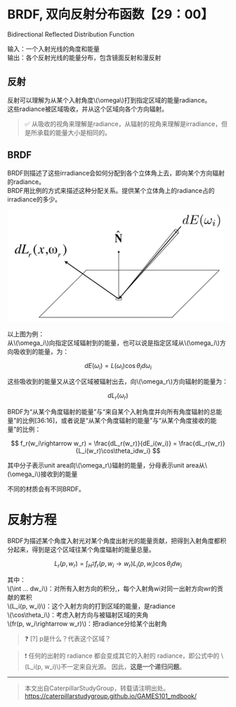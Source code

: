 # BRDF, 双向反射分布函数【29：00】

Bidirectional Reflected Distribution Function

输入：一个入射光线的角度和能量  
输出：各个反射光线的能量分布，包含镜面反射和漫反射

## 反射

反射可以理解为从某个入射角度\\(\omega\\)打到指定区域的能量radiance。  
这些radiance被区域吸收，并从这个区域向各个方向辐射。  

> &#x2705; 从吸收的视角来理解是radiance，从辐射的视角来理解是irradiance，但是所承载的能量大小是相同的。
  
## BRDF

BRDF则描述了这些irradiance会如何分配到各个立体角上去，即向某个方向辐射的radiance。  
BRDF用比例的方式来描述这种分配关系。提供某个立体角上的radiance占的irradiance的多少。  

![](../assets/122.PNG)

以上图为例：  
从\\(\omega_i\\)向指定区域辐射到的能量，也可以说是指定区域从\\(\omega_i\\)方向吸收到的能量，为：

$$
dE(\omega_i) = L(\omega_i)\cos\theta_i d\omega_i
$$

这些吸收到的能量又从这个区域被辐射出去，向\\(\omega_r\\)方向辐射的能量为：  

$$
dL_r(\omega_r)
$$

BRDF为“从某个角度辐射的能量”与“来自某个入射角度并向所有角度辐射的总能量”的比例[36:16]，或者说是“从某个角度辐射的能量”与“从某个角度接收的能量”的比例：

$$
f_r(w_i\rightarrow w_r) = \frac{dL_r(w_r)}{dE_i(w_i)} = \frac{dL_r(w_r)}{L_i(w_r)\cos\theta_idw_i}
$$

其中分子表示unit area向\\(\omega_r\\)辐射的能量，分母表示unit area从\\(\omega_i\\)接收到的能量

不同的材质会有不同BRDF。  

# 反射方程

BRDF为描述某个角度入射光对某个角度出射光的能量贡献，把得到入射角度都积分起来，得到是这个区域往某个角度辐射的能量总量。  

$$
L_r(p,w_r) = \int_{H^2}f_r(p, w_i\rightarrow w_r)L_i(p, w_i)\cos\theta_idw_i
$$

其中：   
\\(\int ... dw_i\\)：对所有入射方向的积分,，每个入射角wi对同一出射方向wr的贡献的累积  
\\(L_i(p, w_i)\\)：这个入射方向的打到区域的能量，是radiance  
\\(\cos\theta_i\\)：考虑入射方向与被辐射区域的夹角  
\\(fr(p, w_i\rightarrow w_r)\\)：把radiance分给某个出射角  

> &#x2753; [?] p是什么？代表这个区域？

> &#x2757; 任何的出射的 radiance 都会变成其它的入射的 radiance，即公式中的 \\(L_i(p, w_i)\\)不一定来自光源。
因此，**这是一个递归问题**。



------------------------------

> 本文出自CaterpillarStudyGroup，转载请注明出处。  
> https://caterpillarstudygroup.github.io/GAMES101_mdbook/